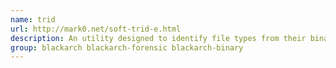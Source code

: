```yaml
---
name: trid
url: http://mark0.net/soft-trid-e.html
description: An utility designed to identify file types from their binary signatures.
group: blackarch blackarch-forensic blackarch-binary
---
```

